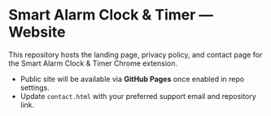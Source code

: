 # Smart Alarm Clock & Timer — Website

This repository hosts the landing page, privacy policy, and contact page for the Smart Alarm Clock & Timer Chrome extension.

- Public site will be available via **GitHub Pages** once enabled in repo settings.
- Update `contact.html` with your preferred support email and repository link.
